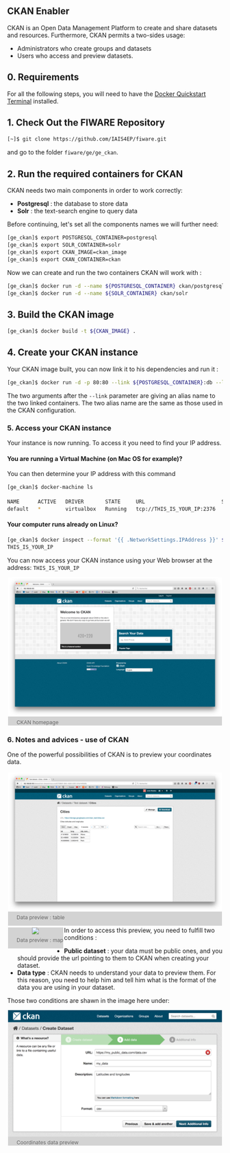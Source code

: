 ## CKAN Enabler
CKAN is an Open Data Management Platform to create and share datasets and resources. Furthermore, CKAN permits a two-sides usage:
- Administrators who create groups and datasets
- Users who access and preview datasets.

## 0. Requirements
For all the following steps, you will need to have the <a href='https://docs.docker.com/'>Docker Quickstart Terminal</a> installed.

## 1. Check Out the FIWARE Repository

```bash
[~]$ git clone https://github.com/IAIS4EP/fiware.git
```

and go to the folder `fiware/ge/ge_ckan`.

## 2. Run the required containers for CKAN
CKAN needs two main components in order to work correctly:
- **Postgresql** : the database to store data
- **Solr** : the text-search engine to query data

Before continuing, let's set all the components names we will further need:

```bash
[ge_ckan]$ export POSTGRESQL_CONTAINER=postgresql
[ge_ckan]$ export SOLR_CONTAINER=solr
[ge_ckan]$ export CKAN_IMAGE=ckan_image
[ge_ckan]$ export CKAN_CONTAINER=ckan
```

Now we can create and run the two containers CKAN will work with :

```bash
[ge_ckan]$ docker run -d --name ${POSTGRESQL_CONTAINER} ckan/postgresql
[ge_ckan]$ docker run -d --name ${SOLR_CONTAINER} ckan/solr
```

## 3. Build the CKAN image

```bash
[ge_ckan]$ docker build -t ${CKAN_IMAGE} .
```

## 4. Create your CKAN instance

Your CKAN image built, you can now link it to his dependencies and run it :

```bash
[ge_ckan]$ docker run -d -p 80:80 --link ${POSTGRESQL_CONTAINER}:db --link ${SOLR_CONTAINER}:solr --name ${CKAN_CONTAINER} ${CKAN_IMAGE}
```

The two arguments after the `--link` parameter are giving an alias name to the two linked containers. The two alias name are the same as those used in the CKAN configuration.

### 5. Access your CKAN instance

Your instance is now running. To access it you need to find your IP address.

#### You are running a Virtual Machine (on Mac OS for example)?

You can then determine your IP address with this command

```bash
[ge_ckan]$ docker-machine ls

NAME      ACTIVE   DRIVER       STATE     URL                         SWARM
default   *        virtualbox   Running   tcp://THIS_IS_YOUR_IP:2376
```

#### Your computer runs already on Linux?

```bash
[ge_ckan]$ docker inspect --format '{{ .NetworkSettings.IPAddress }}' ${CKAN_CONTAINER}
THIS_IS_YOUR_IP
```

You can now access your CKAN instance using your Web browser at the address: `THIS_IS_YOUR_IP`

<div style="text-align:center; background-color:lightgrey; color:#666666; margin:2px;">
<img src ="images/homepage.png"/>
<p style="font-size:12px; text-align:left; margin-left: 20px; margin-top: 3px;">CKAN homepage</p>
</div>

### 6. Notes and advices - use of CKAN

One of the powerful possibilities of CKAN is to preview your coordinates data.
<div style="text-align:center; background-color:lightgrey; color:#666666; margin:2px; float:left;">
<img src ="images/datasets.png"/>
<p style="font-size:12px; text-align:left; margin-left: 20px; margin-top: 3px;">Data preview : table</p>
</div>
<div style="text-align:center; background-color:lightgrey; color:#666666; margin:2px; float:left;">
<img src ="images/dataset_preview.png"/>
<p style="font-size:12px; text-align:left; margin-left: 20px; margin-top: 3px;">Data preview : map</p>
</div>

In order to access this preview, you need to fulfill two conditions :
- **Public dataset** : your data must be public ones, and you should provide the url pointing to them to CKAN when creating your dataset.
- **Data type** : CKAN needs to understand your data to preview them. For this reason, you need to help him and tell him what is the format of the data you are using in your dataset.

Those two conditions are shawn in the image here under:
<div style="text-align:center; background-color:lightgrey; color:#666666; margin:2px;">
<img src ="images/conditions.png"/>
<p style="font-size:12px; text-align:left; margin-left: 20px; margin-top: 3px;">Coordinates data preview</p>
</div>
